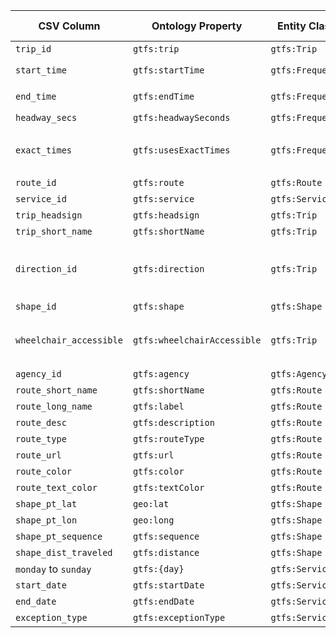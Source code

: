 | CSV Column           | Ontology Property | Entity Class | Rel. Entity Class | Subject Generation    | Join Condition | Datatype | Function Name | Function Output |
| --- | --- | --- | --- | --- | --- | --- | --- | --- |
| `trip_id` | `gtfs:trip` | `gtfs:Trip` | `gtfs:Frequency` | `http://transport.linkeddata.es/trip/{trip_id}` | `trip_id` | string | - | - |
| `start_time` | `gtfs:startTime` | `gtfs:Frequency` | `gtfs:Trip` | `http://transport.linkeddata.es/trip/{trip_id}` | `start_time` | time | `formatTime` | Formatted time in `HH:MM:SS` |
| `end_time` | `gtfs:endTime` | `gtfs:Frequency` | `gtfs:Trip` | `http://transport.linkeddata.es/trip/{trip_id}` | `end_time` | time | `formatTime` | Formatted time in `HH:MM:SS` |
| `headway_secs` | `gtfs:headwaySeconds` | `gtfs:Frequency` | `gtfs:Trip` | `http://transport.linkeddata.es/trip/{trip_id}` | `headway_secs` | integer | - | - |
| `exact_times` | `gtfs:usesExactTimes` | `gtfs:Frequency` | `gtfs:Trip` | `http://transport.linkeddata.es/trip/{trip_id}` | `exact_times` | boolean | `mapExactTimes` | SKOS URI: `/exact-times/frequency` or `/exact-times/schedule` |
| `route_id` | `gtfs:route` | `gtfs:Route` | `gtfs:Trip` | `http://transport.linkeddata.es/route/{route_id}` | `route_id` | string | - | - |
| `service_id` | `gtfs:service` | `gtfs:Service` | `gtfs:Trip` | `http://transport.linkeddata.es/service/{service_id}` | `service_id` | string | - | - |
| `trip_headsign` | `gtfs:headsign` | `gtfs:Trip` | `gtfs:Route` | `http://transport.linkeddata.es/trip/{trip_id}` | `trip_headsign` | string | - | - |
| `trip_short_name` | `gtfs:shortName` | `gtfs:Trip` | `gtfs:Route` | `http://transport.linkeddata.es/trip/{trip_id}` | `trip_short_name` | string | - | - |
| `direction_id` | `gtfs:direction` | `gtfs:Trip` | `gtfs:Route` | `http://transport.linkeddata.es/trip/{trip_id}` | `direction_id` | integer | `mapDirection` | SKOS URI: `/direction/one-direction` or `/direction/opposite-direction` |
| `shape_id` | `gtfs:shape` | `gtfs:Shape` | `gtfs:Trip` | `http://transport.linkeddata.es/shape/{shape_id}` | `shape_id` | string | - | - |
| `wheelchair_accessible` | `gtfs:wheelchairAccessible` | `gtfs:Trip` | `gtfs:Stop` | `http://transport.linkeddata.es/trip/{trip_id}` | `wheelchair_accessible` | integer | `mapWheelchairAccessible` | SKOS URI: `/accesible`, `/inaccesible`, or `/no-information` |
| `agency_id` | `gtfs:agency` | `gtfs:Agency` | `gtfs:Route` | `http://transport.linkeddata.es/agency/{agency_id}` | `agency_id` | string | - | - |
| `route_short_name` | `gtfs:shortName` | `gtfs:Route` | `gtfs:Agency` | `http://transport.linkeddata.es/route/{route_id}` | `route_short_name` | string | - | - |
| `route_long_name` | `gtfs:label` | `gtfs:Route` | `gtfs:Agency` | `http://transport.linkeddata.es/route/{route_id}` | `route_long_name` | string | - | - |
| `route_desc` | `gtfs:description` | `gtfs:Route` | `gtfs:Agency` | `http://transport.linkeddata.es/route/{route_id}` | `route_desc` | string | - | - |
| `route_type` | `gtfs:routeType` | `gtfs:Route` | `gtfs:Agency` | `http://transport.linkeddata.es/route/{route_id}` | `route_type` | integer | - | - |
| `route_url` | `gtfs:url` | `gtfs:Route` | `gtfs:Agency` | `http://transport.linkeddata.es/route/{route_id}` | `route_url` | string | - | - |
| `route_color` | `gtfs:color` | `gtfs:Route` | `gtfs:Agency` | `http://transport.linkeddata.es/route/{route_id}` | `route_color` | string | - | - |
| `route_text_color` | `gtfs:textColor` | `gtfs:Route` | `gtfs:Agency` | `http://transport.linkeddata.es/route/{route_id}` | `route_text_color` | string | - | - |
| `shape_pt_lat` | `geo:lat` | `gtfs:Shape` | `gtfs:Trip` | `http://transport.linkeddata.es/shape/{shape_id}` | `shape_pt_lat` | decimal | - | - |
| `shape_pt_lon` | `geo:long` | `gtfs:Shape` | `gtfs:Trip` | `http://transport.linkeddata.es/shape/{shape_id}` | `shape_pt_lon` | decimal | - | - |
| `shape_pt_sequence` | `gtfs:sequence` | `gtfs:Shape` | `gtfs:Trip` | `http://transport.linkeddata.es/shape/{shape_id}` | `shape_pt_sequence` | integer | - | - |
| `shape_dist_traveled` | `gtfs:distance` | `gtfs:Shape` | `gtfs:Trip` | `http://transport.linkeddata.es/shape/{shape_id}` | `shape_dist_traveled` | decimal | - | - |
| `monday` to `sunday` | `gtfs:{day}` | `gtfs:Service` | `gtfs:Trip` | `http://transport.linkeddata.es/service/{service_id}` | each weekday | boolean | - | - |
| `start_date` | `gtfs:startDate` | `gtfs:Service` | `gtfs:Trip` | `http://transport.linkeddata.es/service/{service_id}` | `start_date` | date | - | - |
| `end_date` | `gtfs:endDate` | `gtfs:Service` | `gtfs:Trip` | `http://transport.linkeddata.es/service/{service_id}` | `end_date` | date | - | - |
| `exception_type` | `gtfs:exceptionType` | `gtfs:Service` | `gtfs:Trip` | `http://transport.linkeddata.es/service/{service_id}` | `exception_type` | integer | - | - |
